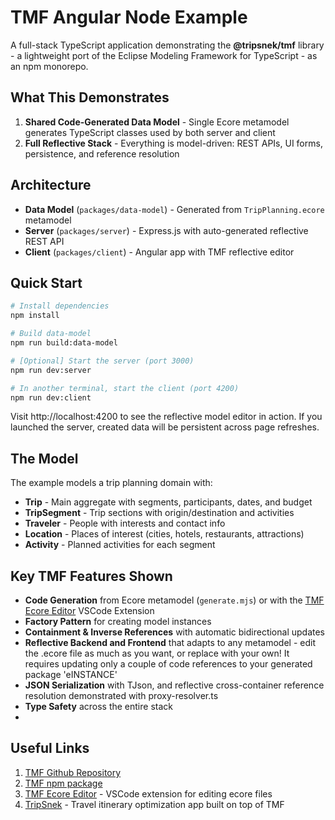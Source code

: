 # TMF Angular Node Example

A full-stack TypeScript application demonstrating the **@tripsnek/tmf** library - a lightweight port of the Eclipse Modeling Framework for TypeScript - as an npm monorepo.

## What This Demonstrates

1. **Shared Code-Generated Data Model** - Single Ecore metamodel generates TypeScript classes used by both server and client
2. **Full Reflective Stack** - Everything is model-driven: REST APIs, UI forms, persistence, and reference resolution

## Architecture

- **Data Model** (`packages/data-model`) - Generated from `TripPlanning.ecore` metamodel
- **Server** (`packages/server`) - Express.js with auto-generated reflective REST API
- **Client** (`packages/client`) - Angular app with TMF reflective editor

## Quick Start

```bash
# Install dependencies
npm install

# Build data-model
npm run build:data-model

# [Optional] Start the server (port 3000)
npm run dev:server

# In another terminal, start the client (port 4200)
npm run dev:client
```

Visit http://localhost:4200 to see the reflective model editor in action. If you launched the server, created data will be persistent across page refreshes.

## The Model

The example models a trip planning domain with:

- **Trip** - Main aggregate with segments, participants, dates, and budget
- **TripSegment** - Trip sections with origin/destination and activities  
- **Traveler** - People with interests and contact info
- **Location** - Places of interest (cities, hotels, restaurants, attractions)
- **Activity** - Planned activities for each segment

## Key TMF Features Shown

- **Code Generation** from Ecore metamodel (`generate.mjs`) or with the [TMF Ecore Editor](https://github.com/tripsnek/tmf-ecore-editor) VSCode Extension
- **Factory Pattern** for creating model instances
- **Containment & Inverse References** with automatic bidirectional updates
- **Reflective Backend and Frontend** that adapts to any metamodel - edit the .ecore file as much as you want, or replace with your own! It requires updating only a couple of code references to your generated package 'eINSTANCE'
- **JSON Serialization** with TJson, and reflective cross-container reference resolution demonstrated with proxy-resolver.ts
- **Type Safety** across the entire stack
- 
## Useful Links

  1. [TMF Github Repository](https://github.com/tripsnek/tmf)
  2. [TMF npm package](https://www.npmjs.com/package/@tripsnek/tmf)
  3. [TMF Ecore Editor](https://github.com/tripsnek/tmf-ecore-editor) - VSCode extension for editing ecore files
  4. [TripSnek](https://tripsnek.com/) - Travel itinerary optimization app built on top of TMF

